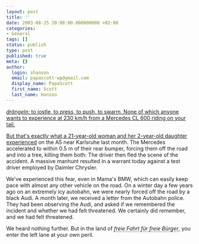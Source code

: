 ```yaml
---
layout: post
title: ''
date: 2003-08-25 20:08:00.000000000 +02:00
categories:
- General
tags: []
status: publish
type: post
published: true
meta: {}
author:
  login: shanson
  email: papascott-wp@gmail.com
  display_name: PapaScott
  first_name: Scott
  last_name: Hanson
---
```

<p><a title="LEO Results for "drängeln"" href="http://dict.leo.org/?search=dr%E4ngeln&searchLoc=0&relink=on&spellToler=standard&sectHdr=on&tableBorder=1&cmpType=relaxed&lang=en"><em>drängeln:</em> to jostle, to press, to push, to swarm. None of which anyone wants to experience at 230 km/h from a Mercedes CL 600 riding on your tail.</p>
<p>But that's exactly what a 21-year-old woman and her 2-year-old daughter <a title="Tödlicher Unfall: Autobahn-Drängler ist Ingenieur bei Mercedes - Panorama - SPIEGEL ONLINE" href="http://www.spiegel.de/panorama/0,1518,262810,00.html">experienced</a>  on the A5 near Karlsruhe last month. The Mercedes accelerated to within 0.5 m of their rear bumper, forcing them off the road and into a tree, killing them both: The driver then fled the scene of the accident. A massive manhunt resulted in a warrant today against a test driver employed by Daimler Chrysler.</p>
<p>We've experienced this fear, even in Mama's BMW, which can easily keep pace with almost any other vehicle on the road. On a winter day a few years ago on an extremely icy autobahn, we were nearly forced off the road by a black Audi. A month later, we received a letter from the Autobahn police. They had been observing the Audi, and asked if we remembered the incident and whether we had felt threatened. We certainly did remember, and we had felt threatened. </p>
<p>We heard nothing further. But in the land of <span title="free travel for free citizens" style="border-bottom: dotted 1px;font-style: italic;">freie Fahrt für freie Bürger</span>, you enter the left lane at your own peril.</p>
